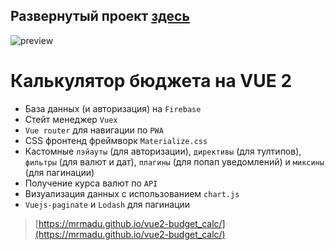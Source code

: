 ## Развернутый проект [здесь](https://mrmadu.github.io/vue2-budget_calc/)

![preview](https://user-images.githubusercontent.com/22976310/192249955-0f42db51-6f8c-46d6-8802-68d804ca54ca.gif)

# Калькулятор бюджета на VUE 2

- База данных (и авторизация) на `Firebase`
- Стейт менеджер `Vuex`
- `Vue router` для навигации по `PWA`
- CSS фронтенд фреймворк `Materialize.css`
- Кастомные `лэйауты` (для авторизации), `директивы` (для тултипов), `фильтры` (для валют и дат), `плагины` (для попап уведомлений) и `миксины` (для пагинации)
- Получение курса валют по `API`
- Визуализация данных с использованием `chart.js`
- `Vuejs-paginate` и `Lodash` для пагинации

> [https://mrmadu.github.io/vue2-budget_calc/](https://mrmadu.github.io/vue2-budget_calc/)